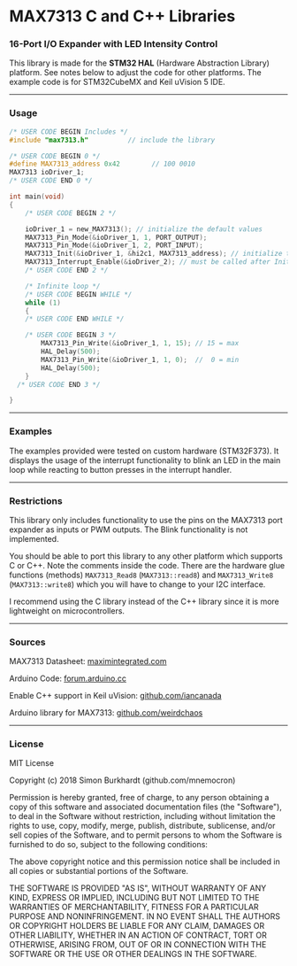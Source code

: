 # MAX7313 C and C++ Libraries
### 16-Port I/O Expander with LED Intensity Control 

This library is made for the **STM32 HAL** (Hardware Abstraction Library) platform. See notes below to adjust the code for other platforms. The example code is for STM32CubeMX and Keil uVision 5 IDE.

---

### Usage

```c
/* USER CODE BEGIN Includes */
#include "max7313.h"          // include the library
```

```c
/* USER CODE BEGIN 0 */
#define MAX7313_address 0x42        // 100 0010
MAX7313 ioDriver_1;
/* USER CODE END 0 */

int main(void)
{
    /* USER CODE BEGIN 2 */

    ioDriver_1 = new_MAX7313(); // initialize the default values
    MAX7313_Pin_Mode(&ioDriver_1, 1, PORT_OUTPUT);
    MAX7313_Pin_Mode(&ioDriver_1, 2, PORT_INPUT);
    MAX7313_Init(&ioDriver_1, &hi2c1, MAX7313_address); // initialize the port expander chip
    MAX7313_Interrupt_Enable(&ioDriver_2); // must be called after Init()
    /* USER CODE END 2 */

    /* Infinite loop */
    /* USER CODE BEGIN WHILE */
    while (1)
    {
    /* USER CODE END WHILE */

    /* USER CODE BEGIN 3 */
        MAX7313_Pin_Write(&ioDriver_1, 1, 15); // 15 = max
        HAL_Delay(500);
        MAX7313_Pin_Write(&ioDriver_1, 1, 0);  //  0 = min
        HAL_Delay(500);
    }
  /* USER CODE END 3 */

}
```

---
### Examples

The examples provided were tested on custom hardware (STM32F373). It displays the usage of the interrupt functionality to blink an LED in the main loop while reacting to button presses in the interrupt handler.

---

### Restrictions

This library only includes functionality to use the pins on the MAX7313 port expander as inputs or PWM outputs. The Blink functionality is not implemented.

You should be able to port this library to any other platform which supports C or C++. Note the comments inside the code. There are the hardware glue functions (methods) `MAX7313_Read8` (`MAX7313::read8`) and `MAX7313_Write8` (`MAX7313::write8`) which you will have to change to your I2C interface.

I recommend using the C library instead of the C++ library since it is more lightweight on microcontrollers.

---

### Sources

MAX7313 Datasheet: [maximintegrated.com](https://datasheets.maximintegrated.com/en/ds/MAX7313.pdf)

Arduino Code: [forum.arduino.cc](https://forum.arduino.cc/index.php?topic=9682.0)

Enable C++ support in Keil uVision: [github.com/iancanada](https://github.com/iancanada/STM32Cube-Cpp-programming-example)

Arduino library for MAX7313: [github.com/weirdchaos](https://github.com/weirdchaos/MAX7313)

---

### License

MIT License

Copyright (c) 2018 Simon Burkhardt (github.com/mnemocron)

Permission is hereby granted, free of charge, to any person obtaining a copy
of this software and associated documentation files (the "Software"), to deal
in the Software without restriction, including without limitation the rights
to use, copy, modify, merge, publish, distribute, sublicense, and/or sell
copies of the Software, and to permit persons to whom the Software is
furnished to do so, subject to the following conditions:

The above copyright notice and this permission notice shall be included in all
copies or substantial portions of the Software.

THE SOFTWARE IS PROVIDED "AS IS", WITHOUT WARRANTY OF ANY KIND, EXPRESS OR
IMPLIED, INCLUDING BUT NOT LIMITED TO THE WARRANTIES OF MERCHANTABILITY,
FITNESS FOR A PARTICULAR PURPOSE AND NONINFRINGEMENT. IN NO EVENT SHALL THE
AUTHORS OR COPYRIGHT HOLDERS BE LIABLE FOR ANY CLAIM, DAMAGES OR OTHER
LIABILITY, WHETHER IN AN ACTION OF CONTRACT, TORT OR OTHERWISE, ARISING FROM,
OUT OF OR IN CONNECTION WITH THE SOFTWARE OR THE USE OR OTHER DEALINGS IN THE
SOFTWARE.


